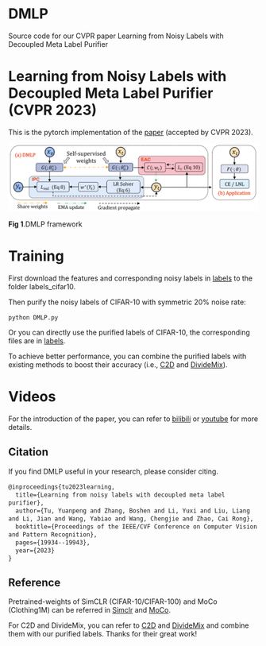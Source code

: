 # DMLP
Source code for our CVPR paper Learning from Noisy Labels with Decoupled Meta Label Purifier

# Learning from Noisy Labels with Decoupled Meta Label Purifier (CVPR 2023) 

This is the pytorch implementation of the [paper](https://openaccess.thecvf.com/content/CVPR2023/papers/Tu_Learning_From_Noisy_Labels_With_Decoupled_Meta_Label_Purifier_CVPR_2023_paper.pdf) (accepted by CVPR 2023).

<img src='DMLP.png'>

**Fig 1**.DMLP framework

# Training
First download the features and corresponding noisy labels in [labels](https://drive.google.com/drive/folders/1tXjRrf_W-ilvjARWqXVevVbLJR9IOkat?usp=sharing) to the folder labels_cifar10.

Then purify the noisy labels of CIFAR-10 with symmetric 20% noise rate:

```
python DMLP.py
```

Or you can directly use the purified labels of CIFAR-10, the corresponding files are in [labels](https://drive.google.com/drive/folders/1tXjRrf_W-ilvjARWqXVevVbLJR9IOkat?usp=sharing).

To achieve better performance, you can combine the purified labels with existing methods to boost their accuracy (i.e., [C2D](https://github.com/ContrastToDivide/C2D) and [DivideMix](https://github.com/LiJunnan1992/DivideMix)).


# Videos
For the introduction of the paper, you can refer to [bilibili](https://www.bilibili.com/video/BV13w411A7Nk/?spm_id_from=333.337.search-card.all.click) or [youtube](https://www.youtube.com/watch?v=2m2yONAhiuw&t=141s) for more details.

## Citation 
If you find DMLP useful in your research, please consider citing.

```
@inproceedings{tu2023learning,
  title={Learning from noisy labels with decoupled meta label purifier},
  author={Tu, Yuanpeng and Zhang, Boshen and Li, Yuxi and Liu, Liang and Li, Jian and Wang, Yabiao and Wang, Chengjie and Zhao, Cai Rong},
  booktitle={Proceedings of the IEEE/CVF Conference on Computer Vision and Pattern Recognition},
  pages={19934--19943},
  year={2023}
}
```


## Reference
Pretrained-weights of SimCLR (CIFAR-10/CIFAR-100) and MoCo (Clothing1M) can be referred in [Simclr](https://github.com/google-research/simclr) and [MoCo](https://github.com/facebookresearch/moco).

For C2D and DivideMix, you can refer to [C2D](https://github.com/ContrastToDivide/C2D) and [DivideMix](https://github.com/LiJunnan1992/DivideMix) and combine them with our purified labels. Thanks for their great work!



